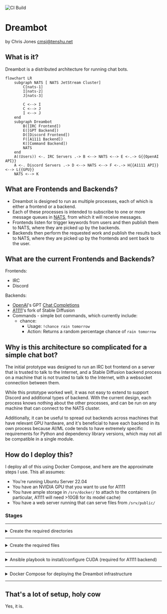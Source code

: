 ![CI Build](https://github.com/cmsj/dreambot/actions/workflows/docker_build.yml/badge.svg)

# Dreambot

by Chris Jones <cmsj@tenshu.net>

## What is it?

Dreambot is a distributed architecture for running chat bots.

```mermaid
flowchart LR
    subgraph NATS [ NATS JetStream Cluster]
        C[nats-1]
        I[nats-2]
        J[nats-3]

        C <--> I
        C <--> J
        I <--> J
    end
    subgraph Dreambot
        B([IRC Frontend])
        E([GPT Backend])
        D([Discord Frontend])
        F([A1111 Backend])
        K([Command Backend])
        NATS
    end
    A((Users)) <-. IRC Servers .-> B <--> NATS <--> E <-.-> G{{OpenAI API}}
    A <-. Discord Servers .-> D <--> NATS <--> F <-.-> H{{A1111 API}} <--> L{{GPU}}
    NATS <--> K

```

## What are Frontends and Backends?

* Dreambot is designed to run as multiple processes, each of which is either a frontend or a backend.
* Each of these processes is intended to subscribe to one or more message queues in [NATS](https://nats.io), from which it will receive messages.
* Frontends listen for trigger keywords from users and then publish them to NATS, where they are picked up by the backends.
* Backends then perform the requested work and publish the results back to NATS, where they are picked up by the frontends and sent back to the user.

## What are the current Frontends and Backends?

Frontends:

* IRC
* Discord

Backends:

* [OpenAI](https://www.openai.com)'s GPT [Chat Completions](https://platform.openai.com/docs/api-reference/chat/create)
* [A1111](https://github.com/AUTOMATIC1111/stable-diffusion-webui)'s fork of Stable Diffusion
* Commands - simple bot commands, which currently include:
  * chance:
    * Usage: `!chance rain tomorrow`
    * Action: Returns a random percentage chance of `rain tomorrow`

## Why is this architecture so complicated for a simple chat bot?

The initial prototype was designed to run an IRC bot frontend on a server that is trusted to talk to the Internet, and a Stable Diffusion backend process on a machine that is not trusted to talk to the Internet, with a websocket connection between them.

While this prototype worked well, it was not easy to extend to support Discord and additional types of backend. With the current design, each process knows nothing about the other processes, and can be run on any machine that can connect to the NATS cluster.

Additionally, it can be useful to spread out backends across machines that have relevant GPU hardware, and it's beneficial to have each backend in its own process because AI/ML code tends to have extremely specific requirements for Python and dependency library versions, which may not all be compatible in a single module.

## How do I deploy this?

I deploy all of this using Docker Compose, and here are the approximate steps I use. This all assumes:

* You're running Ubuntu Server 22.04
* You have an NVIDIA GPU that you want to use for A1111
* You have ample storage in `/srv/docker/` to attach to the containers (in particular, A1111 will need >10GB for its model cache)
* You have a web server running that can serve files from `/srv/public/`

### Stages

---

<details>
    <summary>Create the required directories</summary>

```bash
mkdir -p /srv/docker/nats/{config,nats-1,nats-2,nats-3}
mkdir -p /srv/docker/A1111/data
mkdir -p /srv/docker/dreambot/config
```

</details>

---

<details><summary>Create the required files</summary>

---

#### NATS config file

<blockquote>
<details><summary>/srv/docker/nats/config/nats-server.conf</summary>

```text
host: 0.0.0.0
port: 4222
http: 0.0.0.0:8222
max_payload: 8388608 # Default is 1MB, but we send images over NATS, so bump it to 8MB

jetstream {
    store_dir: /data
    # 1 GB
    max_memory_store: 1073741824
    # 10 GB
    max_file_store: 10737418240
}

cluster {
    name: dreambot
    host: 0.0.0.0
    port: 4245
    routes: [
        nats-route://nats-1:4245,
        nats-route://nats-2:4245,
        nats-route://nats-3:4245
    ]
}
```

</details></blockquote>

---

#### Install A1111

See their docs for this

---

#### Dreambot config files

<blockquote>
<details><summary>/srv/docker/dreambot/config/config-frontend-irc.json</summary>

Notes:

* `uri_base` should be where your webserver has this container's `/data` volume mounted

```json
{
  "triggers": {
          "!gpt": "backend.gpt",
          "!dream": "backend.a1111"
  },
  "nats_uri": [ "nats://nats-1:4222", "nats://nats-2:4222", "nats://nats-3:4222" ],
  "output_dir": "/data",
  "uri_base": "https://dreams.mydomain.com",
  "irc": [
        {
                "nickname": "dreambot",
                "ident": "dreambot",
                "realname": "I've dreamed things you people wouldn't believe",
                "host": "irc.server.com",
                "port": 6667,
                "ssl": false,
                "channels": [
                        "#dreambot"
                ]
        },
        {
                "nickname": "dreambot",
                "ident": "dreambot",
                "realname": "I've dreamed things you people wouldn't believe",
                "host": "irc.something.org",
                "port": 6667,
                "ssl": false,
                "channels": [
                        "#dreambot",
                        "#chat"
                ]
        }

  ]
}
```

</details></blockquote>

<blockquote>
<details><summary>/srv/docker/dreambot/config/config-frontend-discord.json</summary>

There is a bunch of Discord developer website stuff you need to do to get the token for this file, and you will need to give it permissions I haven't documented yet

```json
{
  "triggers": {
          "!gpt": "backend.gpt",
          "!dream": "backend.a1111"
  },
  "nats_uri": [ "nats://nats-1:4222", "nats://nats-2:4222", "nats://nats-3:4222" ],
  "output_dir": "/data",
  "discord": {
    "token": "abc123"
  }
}
```

</details></blockquote>

<blockquote>
<details><summary>/srv/docker/dreambot/config/config-backend-gpt.json</summary>

Sign up for a developer account at [https://openai.com](https://openai.com) and you can get your API key and organization ID from there.

```json
{
  "gpt": {
      "api_key": "ab-abc123",
      "organization": "org-ABC123",
      "model": "gpt-3.5-turbo"
  },
  "nats_uri": [ "nats://nats-1:4222", "nats://nats-2:4222", "nats://nats-3:4222" ],
}
```

</details></blockquote>

<blockquote>
<details><summary>/srv/docker/dreambot/config/config-backend-a1111.json</summary>

The A1111 backend supports arguments for choosing between several models. Install the models you want in A1111 and (optionally, but recommendedly) configure it to keep several models in VRAM at the same time. Play with the settings to get what you want and then configure the settings that will be sent with each request, in the json config:

```json
{
  "a1111": {
      "host": "a1111",
      "port": "9090",
      "default_model": "sdxl",
      "models": {
        "sdxl": {
                "payload": {
                  "hr_upscaler": "SwinIR_4x",
                  "sampler_name": "Euler a",
                  "seed": -1,
                  "restore_faces": "True",
                  "cfg_scale": 1.0,
                  "override_settings": {
                      "sd_model_checkpoint": "sd_xl_turbo_1.0_fp16"
                  },
                  "steps": 1
                }
        },
        "real": {
           "payload": {
                  "sampler_name": "DPM++ SDE",
                  "scheduler": "Karras",
                  "seed": -1,
                  "restore_faces": "True",
                  "steps": 5,
                  "cfg_scale": 1.6,
                  "override_settings": {
                      "sd_model_checkpoint": "realisticVisionV60B1_v51HyperVAE"
                  }
           }
        }
  },
  "nats_uri": [ "nats://nats-1:4222", "nats://nats-2:4222", "nats://nats-3:4222" ],
}
```

</details></blockquote>

<blockquote>
<details><summary>/srv/docker/dreambot/config/config-backend-commands.json</summary>

```json
{
  "nats_uri": [ "nats://nats-1:4222", "nats://nats-2:4222", "nats://nats-3:4222" ],
  "nats_queue_name": "!commands"
}
```
</details>
</blockquote>

</details>

---
<details><summary>Ansible playbook to install/configure CUDA (required for A1111 backend)</summary>

To run a container that accesses GPUs for CUDA, you need to install nvidia drivers, the nvidia-container-toolkit package, and then configure the docker daemon to use it as a runtime.

```yaml
- name: Install cuda keyring
ansible.builtin.apt:
    deb: https://developer.download.nvidia.com/compute/cuda/repos/ubuntu2204/x86_64/cuda-keyring_1.0-1_all.deb
    state: present

- name: Install nvidia/cuda packages
ansible.builtin.apt:
    name: "{{ item }}"
    update_cache: yes
with_items:
    - nvidia-headless-530
    - nvidia-utils-530
    - cuda-toolkit

# Based on: https://docs.nvidia.com/datacenter/cloud-native/container-toolkit/install-guide.html#docker
- name: Install nvidia-container-toolkit apt key
ansible.builtin.shell:
    cmd: curl -fsSL https://nvidia.github.io/libnvidia-container/gpgkey | gpg --dearmor -o /usr/share/keyrings/nvidia-container-toolkit-keyring.gpg
    creates: /usr/share/keyrings/nvidia-container-toolkit-keyring.gpg

- name: Add the nvidia-container-toolkit apt repo
ansible.builtin.shell:
    cmd: curl -s -L https://nvidia.github.io/libnvidia-container/ubuntu22.04/libnvidia-container.list | sed 's#deb https://#deb [signed-by=/usr/share/keyrings/nvidia-container-toolkit-keyring.gpg] https://#g' | tee /etc/apt/sources.list.d/nvidia-container-toolkit.list
    creates: /etc/apt/sources.list.d/nvidia-container-toolkit.list

- name: Install the nvidia-container-toolkit package
ansible.builtin.apt:
    name: nvidia-container-toolkit
    update_cache: yes

- name: Configure nvidia-container-toolkit runtime
ansible.builtin.shell:
    cmd: nvidia-ctk runtime configure --runtime=docker
```

Then restart the docker daemon, and you should be able to run containers that access the GPUs.
</details>

---

<details>
    <summary>Docker Compose for deploying the Dreambot infrastructure</summary>

```yaml
networks:
    dreambot:
        external: false
        driver: bridge

services:
    # Deploy a NATS cluster
    nats-1:
        hostname: nats-1
        image: nats
        restart: unless-stopped
        networks:
            - dreambot
        expose:
            - "8222"
        volumes:
            - /srv/docker/nats/nats-1:/data
            - /srv/docker/nats/config:/config
        entrypoint: /nats-server
        command: --name nats-1 -c /config/nats-server.conf

    nats-2:
        hostname: nats-2
        image: nats
        restart: unless-stopped
        networks:
            - dreambot
        expose:
            - "8222"
        volumes:
            - /srv/docker/nats/nats-2:/data
            - /srv/docker/nats/config:/config
        entrypoint: /nats-server
        command: --name nats-2 -c /config/nats-server.conf

    nats-3:
        hostname: nats-3
        image: nats
        restart: unless-stopped
        networks:
            - dreambot
        expose:
            - "8222"
        volumes:
            - /srv/docker/nats/nats-3:/data
            - /srv/docker/nats/config:/config
        entrypoint: /nats-server
        command: --name nats-3 -c /config/nats-server.conf

    # Deploy A1111 with access to our GPU
    a1111:
        hostname: a1111
        image: ghcr.io/neggles/sd-webui-docker:latest
        restart: unless-stopped
        deploy:
        resources:
            reservations:
            devices:
                - driver: nvidia
                count: 1
                capabilities: [gpu]
        networks:
            - dreambot
        environment:
            CLI_ARGS: "--skip-version-check --allow-code --enable-insecure-extension-access --api --xformers --opt-channelslast"
            SD_WEBUI_VARIANT: "default"
            # make TQDM behave a little better
            PYTHONUNBUFFERED: "1"
            TERM: "vt100"
        expose:
            - "9090"
        volumes:
            - /srv/docker/a1111/data:/data
            - /srv/public/outputs:/outputs # This is where the outputs of A1111 will be stored if you talk to it directly rather than through Dreambot (e.g. their web interface)

    # Deploy the Dreambot Frontends
    dreambot-frontend-irc:
        hostname: dreambot-frontend-irc
        image: ghcr.io/cmsj/dreambot:latest
        restart: unless-stopped
        networks:
            - dreambot
        volumes:
            - /srv/docker/dreambot/config:/config
            - /srv/public/dreams:/data
        command: dreambot_frontend_irc -c /config/config-frontend-irc.json

    dreambot-frontend-discord:
        hostname: dreambot-frontend-discord
        image: ghcr.io/cmsj/dreambot:latest
        restart: unless-stopped
        networks:
            - dreambot
        volumes:
            - /srv/docker/dreambot/config:/config
            - /srv/public/dreams:/data
        command: dreambot_frontend_discord -c /config/config-frontend-discord.json

    # Deploy the Dreambot Backends
    dreambot-backend-gpt:
        hostname: dreambot_backend_gpt
        image: ghcr.io/cmsj/dreambot:latest
        restart: unless-stopped
        networks:
            - dreambot
        volumes:
            - /srv/docker/dreambot/config:/config
            - /srv/public/dreams:/data
        command: dreambot_backend_gpt -c /config/config-backend-gpt.json

    dreambot-backend-a1111:
        hostname: dreambot_backend_a1111
        image: ghcr.io/cmsj/dreambot:latest
        restart: unless-stopped
        networks:
            - dreambot
        volumes:
            - /srv/docker/dreambot/config:/config
            - /srv/public/dreams:/data
        command: dreambot_backend_a1111 -c /config/config-backend-a1111.json

```

</details>

---

## That's a lot of setup, holy cow

Yes, it is.
